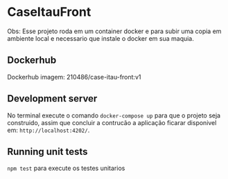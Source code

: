 # CaseItauFront

Obs: Esse projeto roda em um container docker e para subir uma copia em ambiente local e necessario que instale o docker em sua maquia.

## Dockerhub
Dockerhub imagem: 210486/case-itau-front:v1

## Development server
No terminal execute o comando `docker-compose up` para que o projeto seja construido, assim que concluir a contrucão a aplicação ficarar disponivel em: `http://localhost:4202/`. 

## Running unit tests

`npm test` para execute os testes unitarios

